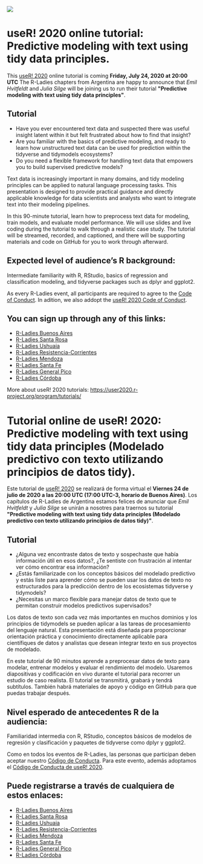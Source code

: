![](https://github.com/RLadiesEnArgentina/user2020tutorial/blob/master/Predictive%20modeling%20with%20text%20using%20tidy%20data%20principles.jpg)
# useR! 2020 online tutorial: Predictive modeling with text using tidy data principles.

This [useR! 2020](https://user2020.r-project.org/) online tutorial is coming **Friday, July 24, 2020 at	20:00 UTC** The R-Ladies chapters from Argentina are happy to announce that _Emil Hvitfeldt_ and _Julia Silge_ will be joining us to run their tutorial **"Predictive modeling with text using tidy data principles"**.

## Tutorial

- Have you ever encountered text data and suspected there was useful insight latent within it but felt frustrated about how to find that insight?
- Are you familiar with the basics of predictive modeling, and ready to learn how unstructured text data can be used for prediction within the tidyverse and tidymodels ecosystems?
- Do you need a flexible framework for handling text data that empowers you to build supervised predictive models?

Text data is increasingly important in many domains, and tidy modeling principles can be applied to natural language processing tasks. This presentation is designed to provide practical guidance and directly applicable knowledge for data scientists and analysts who want to integrate text into their modeling pipelines.

In this 90-minute tutorial, learn how to preprocess text data for modeling, train models, and evaluate model performance. We will use slides and live coding during the tutorial to walk through a realistic case study. The tutorial will be streamed, recorded, and captioned, and there will be supporting materials and code on GitHub for you to work through afterward.

## Expected level of audience’s R background:  
Intermediate familiarity with R, RStudio, basics of regression and classification modeling, and tidyverse packages such as dplyr and ggplot2. 

As every R-Ladies event, all participants are required to agree to the [Code of Conduct](https://github.com/rladies/starter-kit/wiki/Code-of-Conduct). In adition, we also addopt the [useR! 2020 Code of Conduct](https://user2020.r-project.org/codeofconduct/).

## You can sign up through any of this links:

* [R-Ladies Buenos Aires](https://www.meetup.com/es-ES/rladies-buenos-aires/events/271926360)
* [R-Ladies Santa Rosa](https://www.meetup.com/es-ES/rladies-santa-rosa/events/271927045/)
* [R-Ladies Ushuaia](https://www.meetup.com/es-ES/rladies-ushuaia/events/271932849/)
* [R-Ladies Resistencia-Corrientes](https://www.meetup.com/es/rladies-resistencia-corrientes/events/271931765/)
* [R-Ladies Mendoza](https://www.meetup.com/es/rladies-mendoza/events/271943468)
* [R-Ladies Santa Fe](https://www.meetup.com/es-ES/rladies-santa-fe/events/271948618)
* [R-Ladies General Pico](https://www.meetup.com/es/rladies-general-pico/events/271960751)
* [R-Ladies Córdoba](https://www.meetup.com/es/rladies-cordoba/events/271984839/)


More about useR! 2020 tutorials: https://user2020.r-project.org/program/tutorials/

# Tutorial online de useR! 2020: Predictive modeling with text using tidy data principles (Modelado predictivo con texto utilizando principios de datos tidy).

Este tutorial de [useR! 2020](https://user2020.r-project.org/) se realizará de forma virtual el **Viernes 24 de julio de 2020 a las 20:00 UTC (17:00 UTC-3, horario de Buenos Aires)**. Los capítulos de R-Ladies de Argentina estamos felices de anunciar que _Emil Hvitfeldt_ y _Julia Silge_ se unirán a nosotres para traernos su tutorial **"Predictive modeling with text using tidy data principles (Modelado predictivo con texto utilizando principios de datos tidy)"**.

## Tutorial

- ¿Alguna vez encontraste datos de texto y sospechaste que había información útil en esos datos?, ¿Te sentiste con frustración al intentar ver cómo encontrar esa información?
- ¿Estás familiarizade con los conceptos básicos del modelado predictivo y estás liste para aprender cómo se pueden usar los datos de texto no estructurados para la predicción dentro de los ecosistemas tidyverse y tidymodels?
- ¿Necesitas un marco flexible para manejar datos de texto que te permitan construir modelos predictivos supervisados?

Los datos de texto son cada vez más importantes en muchos dominios y los principios de tidymodels se pueden aplicar a las tareas de procesamiento del lenguaje natural. Esta presentación está diseñada para proporcionar orientación práctica y conocimiento directamente aplicable para científiques de datos y analistas que desean integrar texto en sus proyectos de modelado.

En este tutorial de 90 minutos aprende a preprocesar datos de texto para modelar, entrenar modelos y evaluar el rendimiento del modelo. Usaremos diapositivas y codificación en vivo durante el tutorial para recorrer un estudio de caso realista. El tutorial se transmitirá, grabará y tendrá subtítulos. También habrá materiales de apoyo y código en GitHub para que puedas trabajar después.

## Nivel esperado de antecedentes R de la audiencia:
Familiaridad intermedia con R, RStudio, conceptos básicos de modelos de regresión y clasificación y paquetes de tidyverse como dplyr y ggplot2.

Como en todos los eventos de R-Ladies, las personas que participan deben aceptar nuestro [Código de Conducta](https://github.com/rladies/starter-kit/wiki/Code-of-Conduct#spanish). Para este evento, además adoptamos el [Código de Conducta de useR! 2020](https://user2020.r-project.org/codeofconduct/).

## Puede registrarse a través de cualquiera de estos enlaces:

* [R-Ladies Buenos Aires](https://www.meetup.com/es-ES/rladies-buenos-aires/events/271926360)
* [R-Ladies Santa Rosa](https://www.meetup.com/es-ES/rladies-santa-rosa/events/271927045/)
* [R-Ladies Ushuaia](https://www.meetup.com/es-ES/rladies-ushuaia/events/271932849/)
* [R-Ladies Resistencia-Corrientes](https://www.meetup.com/es/rladies-resistencia-corrientes/events/271931765/)
* [R-Ladies Mendoza](https://www.meetup.com/es/rladies-mendoza/events/271943468)
* [R-Ladies Santa Fe](https://www.meetup.com/es-ES/rladies-santa-fe/events/271948618)
* [R-Ladies General Pico](https://www.meetup.com/es/rladies-general-pico/events/271960751)
* [R-Ladies Córdoba](https://www.meetup.com/es/rladies-cordoba/events/271984839/)


